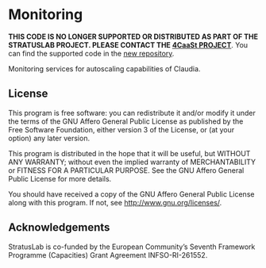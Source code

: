 Monitoring
==========

**THIS CODE IS NO LONGER SUPPORTED OR DISTRIBUTED AS PART OF THE
STRATUSLAB PROJECT.  PLEASE CONTACT THE [4CaaSt
PROJECT](http://4caast.morfeo-project.org/)**. You can find the
supported code in the [new
repository](https://svn.forge.morfeo-project.org/4caast/trunk/WP5/tcloudmonitoringsytems).

Monitoring services for autoscaling capabilities of Claudia.

License
-------

This program is free software: you can redistribute it and/or modify
it under the terms of the GNU Affero General Public License as
published by the Free Software Foundation, either version 3 of the
License, or (at your option) any later version.

This program is distributed in the hope that it will be useful, but
WITHOUT ANY WARRANTY; without even the implied warranty of
MERCHANTABILITY or FITNESS FOR A PARTICULAR PURPOSE.  See the GNU
Affero General Public License for more details.

You should have received a copy of the GNU Affero General Public
License along with this program.  If not, see
<http://www.gnu.org/licenses/>.

Acknowledgements
----------------

StratusLab is co-funded by the European Community’s Seventh Framework
Programme (Capacities) Grant Agreement INFSO-RI-261552.
